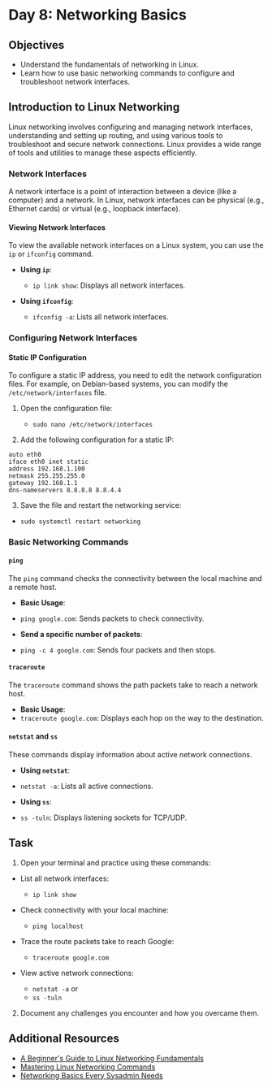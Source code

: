 # Day 8: Networking Basics

## Objectives
- Understand the fundamentals of networking in Linux.
- Learn how to use basic networking commands to configure and troubleshoot network interfaces.

## Introduction to Linux Networking

Linux networking involves configuring and managing network interfaces, understanding and setting up routing, and using various tools to troubleshoot and secure network connections. Linux provides a wide range of tools and utilities to manage these aspects efficiently.

### Network Interfaces

A network interface is a point of interaction between a device (like a computer) and a network. In Linux, network interfaces can be physical (e.g., Ethernet cards) or virtual (e.g., loopback interface).

#### Viewing Network Interfaces

To view the available network interfaces on a Linux system, you can use the `ip` or `ifconfig` command.

- **Using `ip`**:
    - `ip link show`: Displays all network interfaces.

- **Using `ifconfig`**:
    - `ifconfig -a`: Lists all network interfaces.

### Configuring Network Interfaces

#### Static IP Configuration

To configure a static IP address, you need to edit the network configuration files. For example, on Debian-based systems, you can modify the `/etc/network/interfaces` file.

1. Open the configuration file:
    - `sudo nano /etc/network/interfaces`

2. Add the following configuration for a static IP:

```
auto eth0
iface eth0 inet static
address 192.168.1.100
netmask 255.255.255.0
gateway 192.168.1.1
dns-nameservers 8.8.8.8 8.8.4.4

```

3. Save the file and restart the networking service:
- `sudo systemctl restart networking`

### Basic Networking Commands

#### `ping`

The `ping` command checks the connectivity between the local machine and a remote host.

- **Basic Usage**:
- `ping google.com`: Sends packets to check connectivity.

- **Send a specific number of packets**:
- `ping -c 4 google.com`: Sends four packets and then stops.

#### `traceroute`

The `traceroute` command shows the path packets take to reach a network host.

- **Basic Usage**:
- `traceroute google.com`: Displays each hop on the way to the destination.

#### `netstat` and `ss`

These commands display information about active network connections.

- **Using `netstat`**:
- `netstat -a`: Lists all active connections.

- **Using `ss`**:
- `ss -tuln`: Displays listening sockets for TCP/UDP.

## Task

1. Open your terminal and practice using these commands:

- List all network interfaces:
    - `ip link show`

- Check connectivity with your local machine:
    - `ping localhost`

- Trace the route packets take to reach Google:
    - `traceroute google.com`

- View active network connections:
    - `netstat -a`
      or
    - `ss -tuln`

2. Document any challenges you encounter and how you overcame them.

## Additional Resources

- [A Beginner's Guide to Linux Networking Fundamentals](https://dev.to/iaadidev/a-beginners-guide-to-linux-networking-fundamentals-dev-ops-prerequisite-7-434o)
- [Mastering Linux Networking Commands](https://earthly.dev/blog/linux-network-commands/)
- [Networking Basics Every Sysadmin Needs](https://www.redhat.com/en/blog/sysadmin-essentials-networking-basics)
